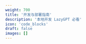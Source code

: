 ```yaml
---
weight: 700
title: '开发与部署指南'
description: '本地开发 LazyGPT 必看'
icon: 'code_blocks'
draft: false
images: []
---
```

<!-- 700 ~ 1100 -->
